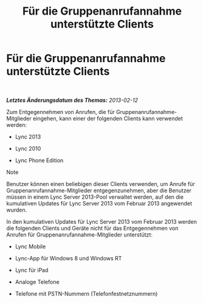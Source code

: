 ﻿---
title: Für die Gruppenanrufannahme unterstützte Clients
TOCTitle: Für die Gruppenanrufannahme unterstützte Clients
ms:assetid: f4d4975a-ba15-4be5-9078-7b3e0bf2d706
ms:mtpsurl: https://technet.microsoft.com/de-de/library/JJ945655(v=OCS.15)
ms:contentKeyID: 52056502
ms.date: 05/19/2016
mtps_version: v=OCS.15
ms.translationtype: HT
---

# Für die Gruppenanrufannahme unterstützte Clients

 

_**Letztes Änderungsdatum des Themas:** 2013-02-12_

Zum Entgegennehmen von Anrufen, die für Gruppenanrufannahme-Mitglieder eingehen, kann einer der folgenden Clients kann verwendet werden:

  - Lync 2013

  - Lync 2010

  - Lync Phone Edition


> [!NOTE]
> Benutzer können einen beliebigen dieser Clients verwenden, um Anrufe für Gruppenanrufannahme-Mitglieder entgegenzunehmen, aber die Benutzer müssen in einem Lync Server 2013-Pool verwaltet werden, auf den die kumulativen Updates für Lync Server 2013 vom Februar 2013 angewendet wurden.



In den kumulativen Updates für Lync Server 2013 vom Februar 2013 werden die folgenden Clients und Geräte nicht für das Entgegennehmen von Anrufen für Gruppenanrufannahme-Mitglieder unterstützt:

  - Lync Mobile

  - Lync-App für Windows 8 und Windows RT

  - Lync für iPad

  - Analoge Telefone

  - Telefone mit PSTN-Nummern (Telefonfestnetznummern)

